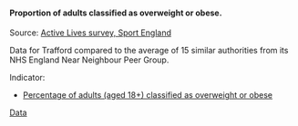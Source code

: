#### Proportion of adults classified as overweight or obese.

Source: <a href="https://www.sportengland.org/know-your-audience/data/active-lives" target="_blank">Active Lives survey, Sport England</a>

Data for Trafford compared to the average of 15 similar authorities from its NHS England Near Neighbour Peer Group.

Indicator:

* <a href="https://fingertips.phe.org.uk/search/93088#page/6/gid" target="_blank"> Percentage of adults (aged 18+) classified as overweight or obese </a>

<a href="https://www.trafforddatalab.io/corporate_plan/data/health/overweight_adult.csv" aria-label="Download the data" class="downloadButton" target="_blank" download>Data <span class="fas fa-download"></span></a>